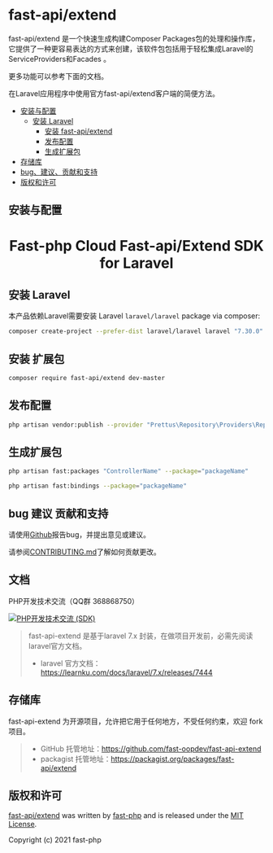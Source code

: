 # fast-api/extend
fast-api/extend 是一个快速生成构建Composer Packages包的处理和操作库，它提供了一种更容易表达的方式来创建，该软件包包括用于轻松集成Laravel的ServiceProviders和Facades 。

更多功能可以参考下面的文档。

在Laravel应用程序中使用官方fast-api/extend客户端的简便方法。



- [安装与配置](#安装与配置)
    - [安装 Laravel](#安装-Laravel)
        - [安装 fast-api/extend](#安装-扩展包)
        - [发布配置](#发布配置)
        - [生成扩展包](#生成扩展包)
- [存储库](#存储库)
- [bug、建议、贡献和支持](#bug-建议-贡献和支持)
- [版权和许可](#版权和许可)


## 安装与配置

<h1 align="center">Fast-php Cloud Fast-api/Extend SDK for Laravel</h1>

## 安装 Laravel

本产品依赖Laravel需要安装 Laravel `laravel/laravel` package via composer:

```sh
composer create-project --prefer-dist laravel/laravel laravel "7.30.0"
```

## 安装 扩展包

```sh
composer require fast-api/extend dev-master
```

## 发布配置

```sh
php artisan vendor:publish --provider "Prettus\Repository\Providers\RepositoryServiceProvider"
```

## 生成扩展包

```sh
php artisan fast:packages "ControllerName" --package="packageName"

php artisan fast:bindings --package="packageName"
```

## bug 建议 贡献和支持

请使用[Github](https://github.com/fast-php/fast-api-extend)报告bug，并提出意见或建议。

请参阅[CONTRIBUTING.md](CONTRIBUTING.md)了解如何贡献更改。


## 文档
PHP开发技术交流（QQ群 368868750）

[![PHP开发技术交流 (SDK)](http://pub.idqqimg.com/wpa/images/group.png)](https://qm.qq.com/cgi-bin/qm/qr?k=rfRumoZ0fxUN4TdshfjkxiHximnHVSzb&jump_from=webapi)

> fast-api-extend 是基于laravel 7.x 封装，在做项目开发前，必需先阅读laravel官方文档。
>* laravel 官方文档：https://learnku.com/docs/laravel/7.x/releases/7444

## 存储库
fast-api-extend 为开源项目，允许把它用于任何地方，不受任何约束，欢迎 fork 项目。
>* GitHub 托管地址：https://github.com/fast-oopdev/fast-api-extend
>* packagist 托管地址：https://packagist.org/packages/fast-api/extend
>
## 版权和许可

[fast-api/extend](https://github.com/fast-oopdev/fast-api-extend)
was written by [fast-php](http://www.dnat.link) and is released under the
[MIT License](LICENSE.md).

Copyright (c) 2021 fast-php
